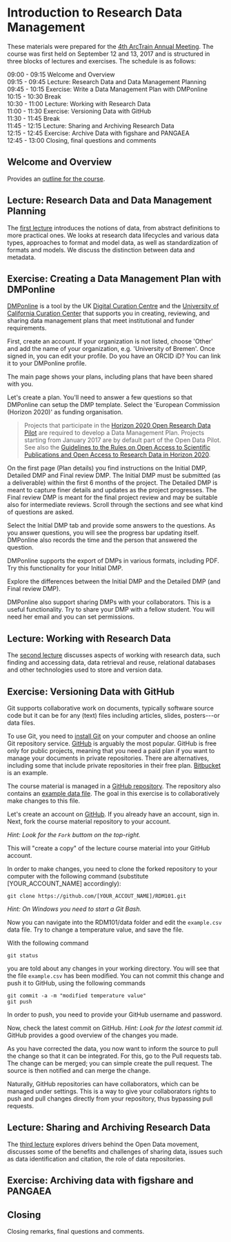 # Introduction to Research Data Management 

These materials were prepared for the [4th ArcTrain Annual Meeting](https://www.marum.de/en/education-career/ArcTrain-2/Annual-Meeting-2017.html). The course was first held on September 12 and 13, 2017 and is structured in three blocks of lectures and exercises. The schedule is as follows:
  

09:00 - 09:15 Welcome and Overview  
09:15 - 09:45 Lecture: Research Data and Data Management Planning  
09:45 - 10:15 Exercise: Write a Data Management Plan with DMPonline  
10:15 - 10:30 Break  
10:30 - 11:00 Lecture: Working with Research Data  
11:00 - 11:30 Exercise: Versioning Data with GitHub  
11:30 - 11:45 Break  
11:45 - 12:15 Lecture: Sharing and Archiving Research Data  
12:15 - 12:45 Exercise: Archive Data with figshare and PANGAEA  
12:45 - 13:00 Closing, final questions and comments

## Welcome and Overview

Provides an [outline for the course](lectures/lecture-0/stocker17rdm101-lecture-0.pdf).

## Lecture: Research Data and Data Management Planning

The [first lecture](lectures/lecture-I/stocker17rdm101-lecture-I.pdf) introduces the notions of data, from abstract definitions to more practical ones. We looks at research data lifecycles and various data types, approaches to format and model data, as well as standardization of formats and models. We discuss the distinction between data and metadata.

## Exercise: Creating a Data Management Plan with DMPonline

[DMPonline](https://dmponline.dcc.ac.uk/) is a tool by the UK [Digital Curation Centre](http://www.dcc.ac.uk/) and the [University of California Curation Center](http://www.cdlib.org/uc3/) that supports you in creating, reviewing, and sharing data management plans that meet institutional and funder requirements.

First, create an account. If your organization is not listed, choose 'Other' and add the name of your organization, e.g. 'University of Bremen'. Once signed in, you can edit your profile. Do you have an ORCID iD? You can link it to your DMPonline profile.

The main page shows your plans, including plans that have been shared with you.

Let's create a plan. You'll need to answer a few questions so that DMPonline can setup the DMP template. Select the 'European Commission (Horizon 2020)' as funding organisation.

> Projects that participate in the [Horizon 2020 Open Research Data Pilot](https://www.openaire.eu/opendatapilot) are required to develop a Data Management Plan. Projects starting from January 2017 are by default part of the Open Data Pilot. See also the [Guidelines to the Rules on Open Access to Scientific Publications and Open Access to Research Data in Horizon 2020](http://ec.europa.eu/research/participants/data/ref/h2020/grants_manual/hi/oa_pilot/h2020-hi-oa-pilot-guide_en.pdf).

On the first page (Plan details) you find instructions on the Initial DMP, Detailed DMP and Final review DMP. The Initial DMP must be submitted (as a deliverable) within the first 6 months of the project. The Detailed DMP is meant to capture finer details and updates as the project progresses. The Final review DMP is meant for the final project review and may be suitable also for intermediate reviews. Scroll through the sections and see what kind of questions are asked.

Select the Initial DMP tab and provide some answers to the questions. As you answer questions, you will see the progress bar updating itself. DMPonline also records the time and the person that answered the question.

DMPonline supports the export of DMPs in various formats, including PDF. Try this functionality for your Initial DMP.

Explore the differences between the Initial DMP and the Detailed DMP (and Final review DMP).

DMPonline also support sharing DMPs with your collaborators. This is a useful functionality. Try to share your DMP with a fellow student. You will need her email and you can set permissions.

## Lecture: Working with Research Data

The [second lecture](lectures/lecture-II/stocker17rdm101-lecture-II.pdf) discusses aspects of working with research data, such finding and accessing data, data retrieval and reuse, relational databases and other technologies used to store and version data.

## Exercise: Versioning Data with GitHub

Git supports collaborative work on documents, typically software source code but it can be for any (text) files including articles, slides, posters---or data files.

To use Git, you need to [install Git](https://git-scm.com/downloads) on your computer and choose an online Git repository service. [GitHub](https://github.com/) is arguably the most popular. GitHub is free only for public projects, meaning that you need a paid plan if you want to manage your documents in private repositories. There are alternatives, including some that include private repositories in their free plan. [Bitbucket](https://bitbucket.org) is an example.

The course material is managed in a [GitHub repository](https://github.com/markusstocker/RDM101). The repository also contains an [example data file](https://github.com/markusstocker/RDM101/data/example.csv). The goal in this exercise is to collaboratively make changes to this file.

Let's create an account on [GitHub](https://github.com/). If you already have an account, sign in. Next, fork the course material repository to your account.

*Hint: Look for the `Fork` buttom on the top-right.*

This will "create a copy" of the lecture course material into your GitHub account.

In order to make changes, you need to clone the forked repository to your computer with the following command (substitute [YOUR_ACCOUNT_NAME] accordingly):

```
git clone https://github.com/[YOUR_ACCOUT_NAME]/RDM101.git

```

*Hint: On Windows you need to start a Git Bash.*

Now you can navigate into the RDM101/data folder and edit the `example.csv` data file. Try to change a temperature value, and save the file.

With the following command

```
git status
```

you are told about any changes in your working directory. You will see that the file `example.csv` has been modified. You can not commit this change and push it to GitHub, using the following commands

```
git commit -a -m "modified temperature value"
git push
```

In order to push, you need to provide your GitHub username and password.

Now, check the latest commit on GitHub. *Hint: Look for the latest commit id.* GitHub provides a good overview of the changes you made.

As you have corrected the data, you now want to inform the source to pull the change so that it can be integrated. For this, go to the Pull requests tab. The change can be merged; you can simple create the pull request. The source is then notified and can merge the change.

Naturally, GitHub repositories can have collaborators, which can be managed under settings. This is a way to give your collaborators rights to push and pull changes directly from your repository, thus bypassing pull requests.

## Lecture: Sharing and Archiving Research Data

The [third lecture](lectures/lecture-III/stocker17rdm101-lecture-III.pdf) explores drivers behind the Open Data movement, discusses some of the benefits and challenges of sharing data, issues such as data identification and citation, the role of data repositories.

## Exercise: Archiving data with figshare and PANGAEA

## Closing

Closing remarks, final questions and comments.




